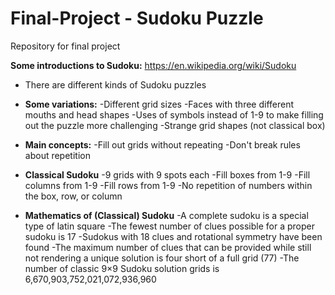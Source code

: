 # Final-Project - Sudoku Puzzle

Repository for final project

**Some introductions to Sudoku:**
https://en.wikipedia.org/wiki/Sudoku
* There are different kinds of Sudoku puzzles
* **Some variations:**
   -Different grid sizes
   -Faces with three different mouths and head shapes
   -Uses of symbols instead of 1-9 to make filling out the puzzle more challenging
   -Strange grid shapes (not classical box)

* **Main concepts:**
   -Fill out grids without repeating
   -Don't break rules about repetition

* **Classical Sudoku**
   -9 grids with 9 spots each
   -Fill boxes from 1-9
   -Fill columns from 1-9
   -Fill rows from 1-9
   -No repetition of numbers within the box, row, or column
  
* **Mathematics of (Classical) Sudoku**
   -A complete sudoku is a special type of latin square
   -The fewest number of clues possible for a proper sudoku is 17
   -Sudokus with 18 clues and rotational symmetry have been found
   -The maximum number of clues that can be provided while still not rendering a unique solution is four short of a full grid (77)
   -The number of classic 9×9 Sudoku solution grids is 6,670,903,752,021,072,936,960
